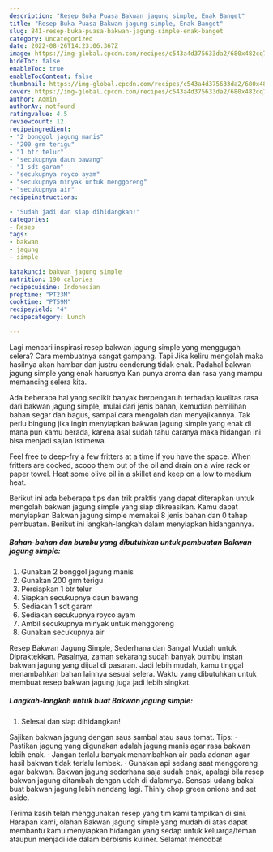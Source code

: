 ```yaml
---
description: "Resep Buka Puasa Bakwan jagung simple, Enak Banget"
title: "Resep Buka Puasa Bakwan jagung simple, Enak Banget"
slug: 841-resep-buka-puasa-bakwan-jagung-simple-enak-banget
category: Uncategorized
date: 2022-08-26T14:23:06.367Z
image: https://img-global.cpcdn.com/recipes/c543a4d375633da2/680x482cq70/bakwan-jagung-simple-foto-resep-utama.jpg
hideToc: false
enableToc: true
enableTocContent: false
thumbnail: https://img-global.cpcdn.com/recipes/c543a4d375633da2/680x482cq70/bakwan-jagung-simple-foto-resep-utama.jpg
cover: https://img-global.cpcdn.com/recipes/c543a4d375633da2/680x482cq70/bakwan-jagung-simple-foto-resep-utama.jpg
author: Admin
authorAv: notfound
ratingvalue: 4.5
reviewcount: 12
recipeingredient:
- "2 bonggol jagung manis"
- "200 grm terigu"
- "1 btr telur"
- "secukupnya daun bawang"
- "1 sdt garam"
- "secukupnya royco ayam"
- "secukupnya minyak untuk menggoreng"
- "secukupnya air"
recipeinstructions:

- "Sudah jadi dan siap dihidangkan!"
categories:
- Resep
tags:
- bakwan
- jagung
- simple

katakunci: bakwan jagung simple 
nutrition: 190 calories
recipecuisine: Indonesian
preptime: "PT23M"
cooktime: "PT59M"
recipeyield: "4"
recipecategory: Lunch

---
```



Lagi mencari inspirasi resep bakwan jagung simple yang menggugah selera? Cara membuatnya sangat gampang. Tapi Jika keliru mengolah maka hasilnya akan hambar dan justru cenderung tidak enak. Padahal bakwan jagung simple yang enak harusnya Kan punya aroma dan rasa yang mampu memancing selera kita.


Ada beberapa hal yang sedikit banyak berpengaruh terhadap kualitas rasa dari bakwan jagung simple, mulai dari jenis bahan, kemudian pemilihan bahan segar dan bagus, sampai cara mengolah dan menyajikannya. Tak perlu bingung jika ingin menyiapkan bakwan jagung simple yang enak di mana pun kamu berada, karena asal sudah tahu caranya maka hidangan ini bisa menjadi sajian istimewa.

Feel free to deep-fry a few fritters at a time if you have the space. When fritters are cooked, scoop them out of the oil and drain on a wire rack or paper towel. Heat some olive oil in a skillet and keep on a low to medium heat.


Berikut ini ada beberapa tips dan trik praktis yang dapat diterapkan untuk mengolah bakwan jagung simple yang siap dikreasikan. Kamu dapat menyiapkan Bakwan jagung simple memakai 8 jenis bahan dan 0 tahap pembuatan. Berikut ini langkah-langkah dalam menyiapkan hidangannya.

<!--inarticleads1-->

##### Bahan-bahan dan bumbu yang dibutuhkan untuk pembuatan Bakwan jagung simple:

1. Gunakan 2 bonggol jagung manis
1. Gunakan 200 grm terigu
1. Persiapkan 1 btr telur
1. Siapkan secukupnya daun bawang
1. Sediakan 1 sdt garam
1. Sediakan secukupnya royco ayam
1. Ambil secukupnya minyak untuk menggoreng
1. Gunakan secukupnya air


Resep Bakwan Jagung Simple, Sederhana dan Sangat Mudah untuk Dipraktekkan. Pasalnya, zaman sekarang sudah banyak bumbu instan bakwan jagung yang dijual di pasaran. Jadi lebih mudah, kamu tinggal menambahkan bahan lainnya sesuai selera. Waktu yang dibutuhkan untuk membuat resep bakwan jagung juga jadi lebih singkat. 

<!--inarticleads2-->

##### Langkah-langkah untuk buat Bakwan jagung simple:


1. Selesai dan siap dihidangkan!

Sajikan bakwan jagung dengan saus sambal atau saus tomat. Tips: · Pastikan jagung yang digunakan adalah jagung manis agar rasa bakwan lebih enak. · Jangan terlalu banyak menambahkan air pada adonan agar hasil bakwan tidak terlalu lembek. · Gunakan api sedang saat menggoreng agar bakwan. Bakwan jagung sederhana saja sudah enak, apalagi bila resep bakwan jagung ditambah dengan udah di dalamnya. Sensasi udang bakal buat bakwan jagung lebih nendang lagi. Thinly chop green onions and set aside. 

Terima kasih telah menggunakan resep yang tim kami tampilkan di sini. Harapan kami, olahan Bakwan jagung simple yang mudah di atas dapat membantu kamu menyiapkan hidangan yang sedap untuk keluarga/teman ataupun menjadi ide dalam berbisnis kuliner. Selamat mencoba!

